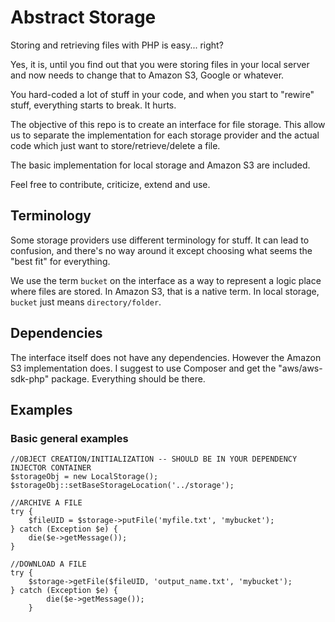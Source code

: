 # Abstract Storage
Storing and retrieving files with PHP is easy... right?

Yes, it is, until you find out that you were storing files in your local server
and now needs to change that to Amazon S3, Google or whatever.

You hard-coded a lot of stuff in your code, and when you start to "rewire" stuff,
everything starts to break. It hurts.

The objective of this repo is to create an interface for file storage. This allow
us to separate the implementation for each storage provider and the actual code
which just want to store/retrieve/delete a file.

The basic implementation for local storage and Amazon S3 are included.

Feel free to contribute, criticize, extend and use.

## Terminology
Some storage providers use different terminology for stuff. It can lead to confusion,
and there's no way around it except choosing what seems the "best fit" for everything.

We use the term `bucket` on the interface as a way to represent a logic place where
files are stored. In Amazon S3, that is a native term. In local storage, `bucket`
just means `directory/folder`.

## Dependencies
The interface itself does not have any dependencies. However the Amazon S3 implementation
does. I suggest to use Composer and get the "aws/aws-sdk-php" package. Everything should be
there.

## Examples
### Basic general examples
	//OBJECT CREATION/INITIALIZATION -- SHOULD BE IN YOUR DEPENDENCY INJECTOR CONTAINER
	$storageObj = new LocalStorage();
	$storageObj::setBaseStorageLocation('../storage');

	//ARCHIVE A FILE
	try {
		$fileUID = $storage->putFile('myfile.txt', 'mybucket');
	} catch (Exception $e) {
		die($e->getMessage());
	}

	//DOWNLOAD A FILE
	try {
		$storage->getFile($fileUID, 'output_name.txt', 'mybucket');
	} catch (Exception $e) {
			die($e->getMessage());
		}